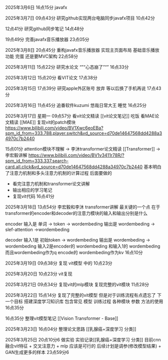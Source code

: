 2025年3月6日
16点15分
javafx

2025年3月7日
09点43分
研究github实现两台电脑同步javafx项目
10点42分

12点41分
研究github同步笔记
14点48分

19点49分
完善javafx音乐播放器
23点05分

2025年3月8日
20点45分
重构javafx音乐播放器
实现主页面布局
基础音乐播放功能
完蛋 还是要MVC架构
22点58分

2025年3月11日
15点22分
研究水论文
“”“心态崩了”“”
16点33分

2025年3月12日
15点20分
看VIT论文
17点38分

2025年3月15日
17点39分
研究apple外区账号
放弃 等以后换了手机再说
17点43分

2025年3月16日
11点45分
追番软件kuzumi
悠哉日常大王
睡觉
16点25分

2025年3月17日 星期一
09点57分
看vit论文精读 [[vit论文笔记]]
吃饭
看MAE论文精读 [[MAE]]
复现vit的patch模块
https://www.bilibili.com/video/BV1Xwc6eoEBa?spm_id_from=333.788.player.switch&vd_source=d70de14647568dd4288a34970c7b2440

15点01分
attention模块不理解 -> 李沐transformer论文精读 [[Transformer]] -> 李宏毅讲解
https://www.bilibili.com/video/BV1v3411r78R/?spm_id_from=333.337.search-card.all.click&vd_source=d70de14647568dd4288a34970c7b2440
基本明白了注意力机制和多头注意力机制的计算过程
后面要做的
- 看完注意力机制和transformer论文讲解
- 输出相应的学习笔记
- 复现vit代码 
16点41分

2025年3月18日
13点54分
李宏毅和李沐 transformer讲解
最关键的一个点 在于
transformer的encoder和decoder的注意力模块的输入和输出分别是什么

encoder
输入是 单词 -> token -> wordembeding
输出是 wordembeding -> slef-attention ->wordembeding

decoder
输入1是 初始token -> wordembeding
输出是 wordembeding -> wordembeding
输入2是encoder的 wordembeding 和输入1的 wordembeding
而且wordembeding作为q encode的 wordembeding作为kv
16点10分

2025年3月19日
09点38分
复现 vit模型 中的 
10点23分

2025年3月20日
10点23分
vit复现


2025年3月21日
09点34分
复现vit的mlp模块
复现完整的vit模块
11点28分

2025年3月22日
15点14分
复现了完整的vit模型
但是对于训练流程有点遗忘了
下一个目标 搭建深度学习知识库 包含常见 模型 训练过程 各种模块 参数 方法的使用
16点35分

16点35分
整理vit模型笔记
[[Vision Transformer - Base]]


2025年3月23日
16点04分
整理论文思路 [[乳腺癌+深度学习 分类]]

2025年3月25日
20点10分6
做实验 实验记录[[乳腺癌+深度学习 分类]]
目前cnn融合vit特征 + 交叉注意力 + mlp
应该是可行的 
后续计划是调参(修改模型结果) + GAN生成更多的样本
23点59分6


